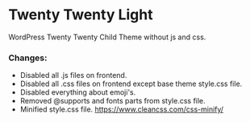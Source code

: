 # Twenty Twenty Light

WordPress Twenty Twenty Child Theme without js and css.

### Changes:
  - Disabled all .js files on frontend.
  - Disabled all .css files on frontend except base theme style.css file.
  - Disabled everything about emoji's.
  - Removed @supports and fonts parts from style.css file.
  - Minified style.css file. https://www.cleancss.com/css-minify/
